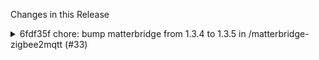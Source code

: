 Changes in this Release

<details><summary>6fdf35f chore: bump matterbridge from 1.3.4 to 1.3.5 in /matterbridge-zigbee2mqtt (#33)</summary>
chore: bump matterbridge from 1.3.4 to 1.3.5 in /matterbridge-zigbee2mqtt (#33)

Bumps [matterbridge](https://github.com/Luligu/matterbridge) from 1.3.4
to 1.3.5.
<details>
<summary>Release notes</summary>
<p><em>Sourced from <a
href="https://github.com/Luligu/matterbridge/releases">matterbridge's
releases</a>.</em></p>
<blockquote>
<h2>Release 1.3.5</h2>
<h2>[1.3.5] - 2024-06-26</h2>
<h3>Added</h3>
<ul>
<li>[matterbridgeDevice]: Added createDefaultLatchingSwitchClusterServer
and getDefaultLatchingSwitchClusterServer for (<a
href="https://github.com/Luligu/matterbridge-shelly">https://github.com/Luligu/matterbridge-shelly</a>)</li>
<li>[frontend]: Added interfaceName</li>
</ul>
<h3>Changed</h3>
<ul>
<li>[package]: Updated to eslint 9.5.0 and adopted the flat config</li>
<li>[package]: Updated to use prettier and jest with the flat
config</li>
<li>[matterbridge]: Updated dependencies</li>
<li>[matterbridgeDevice]: Updated ColorControl commandHandlers for
improved compatibility with (<a
href="https://github.com/Luligu/matterbridge-shelly">https://github.com/Luligu/matterbridge-shelly</a>)</li>
<li>[matterbridge]: The &quot;plugin disable&quot; and &quot;plugin
remove&quot; methods now also remove the registered devices from the
bridge</li>
<li>[matterbridge]: The &quot;plugin add&quot; method now loads, starts,
and configures the plugin</li>
</ul>
<!-- raw HTML omitted -->
</blockquote>
</details>
<details>
<summary>Changelog</summary>
<p><em>Sourced from <a
href="https://github.com/Luligu/matterbridge/blob/main/CHANGELOG.md">matterbridge's
changelog</a>.</em></p>
<blockquote>
<h2>[1.3.5] - 2024-06-26</h2>
<h3>Added</h3>
<ul>
<li>[matterbridgeDevice]: Added createDefaultLatchingSwitchClusterServer
and getDefaultLatchingSwitchClusterServer for (<a
href="https://github.com/Luligu/matterbridge-shelly">https://github.com/Luligu/matterbridge-shelly</a>)</li>
<li>[frontend]: Added interfaceName</li>
</ul>
<h3>Changed</h3>
<ul>
<li>[package]: Updated to eslint 9.5.0 and adopted the flat config</li>
<li>[package]: Updated to use prettier and jest with the flat
config</li>
<li>[matterbridge]: Updated dependencies</li>
<li>[matterbridgeDevice]: Updated ColorControl commandHandlers for
improved compatibility with (<a
href="https://github.com/Luligu/matterbridge-shelly">https://github.com/Luligu/matterbridge-shelly</a>)</li>
<li>[matterbridge]: The &quot;plugin disable&quot; and &quot;plugin
remove&quot; methods now also remove the registered devices from the
bridge</li>
<li>[matterbridge]: The &quot;plugin add&quot; method now loads, starts,
and configures the plugin</li>
</ul>
<!-- raw HTML omitted -->
</blockquote>
</details>
<details>
<summary>Commits</summary>
<ul>
<li><a
href="https://github.com/Luligu/matterbridge/commit/6bb9136d367dc021980837c26a4193b7720dfbe0"><code>6bb9136</code></a>
Merge pull request <a
href="https://redirect.github.com/Luligu/matterbridge/issues/66">#66</a>
from Luligu/dev</li>
<li><a
href="https://github.com/Luligu/matterbridge/commit/c10581e4c1e82e0ca09935a263c5a0f05bb70aef"><code>c10581e</code></a>
Docker 1.3.5</li>
<li><a
href="https://github.com/Luligu/matterbridge/commit/14e6847ed5ac2aa5cf79c88c6269368c8dd4900e"><code>14e6847</code></a>
Release 1.3.5</li>
<li><a
href="https://github.com/Luligu/matterbridge/commit/28c948f6bd56eb435c9aa9081decec9b8aec8748"><code>28c948f</code></a>
Added interfaceName</li>
<li><a
href="https://github.com/Luligu/matterbridge/commit/0452b2e101bbb37d62676f7b43b857dc46fa4a45"><code>0452b2e</code></a>
Release 1.3.5</li>
<li><a
href="https://github.com/Luligu/matterbridge/commit/ac9b9694571f2c4fe7a06a3951b25ea9eb9ca516"><code>ac9b969</code></a>
Release 1.3.5</li>
<li><a
href="https://github.com/Luligu/matterbridge/commit/457a9892b90fd02150e2e1aa17bc8d33ead81d1a"><code>457a989</code></a>
Release 1.3.5</li>
<li><a
href="https://github.com/Luligu/matterbridge/commit/0a524b9460a7c2cdac4f98002ee5926e5bea257e"><code>0a524b9</code></a>
Release 1.3.5</li>
<li><a
href="https://github.com/Luligu/matterbridge/commit/495f6f409b52709526d7c5e0de6f8ea80e5270dd"><code>495f6f4</code></a>
README.md</li>
<li><a
href="https://github.com/Luligu/matterbridge/commit/d5c628d6ee334b8b4211252d7e7b1356049ec6e3"><code>d5c628d</code></a>
chore: Update ColorControl commandHandlers for matterbridgeDevice</li>
<li>Additional commits viewable in <a
href="https://github.com/Luligu/matterbridge/compare/1.3.4...1.3.5">compare
view</a></li>
</ul>
</details>
<br />


[![Dependabot compatibility
score](https://dependabot-badges.githubapp.com/badges/compatibility_score?dependency-name=matterbridge&package-manager=npm_and_yarn&previous-version=1.3.4&new-version=1.3.5)](https://docs.github.com/en/github/managing-security-vulnerabilities/about-dependabot-security-updates#about-compatibility-scores)

Dependabot will resolve any conflicts with this PR as long as you don't
alter it yourself. You can also trigger a rebase manually by commenting
`@dependabot rebase`.

[//]: # (dependabot-automerge-start)
[//]: # (dependabot-automerge-end)

---

<details>
<summary>Dependabot commands and options</summary>
<br />

You can trigger Dependabot actions by commenting on this PR:
- `@dependabot rebase` will rebase this PR
- `@dependabot recreate` will recreate this PR, overwriting any edits
that have been made to it
- `@dependabot merge` will merge this PR after your CI passes on it
- `@dependabot squash and merge` will squash and merge this PR after
your CI passes on it
- `@dependabot cancel merge` will cancel a previously requested merge
and block automerging
- `@dependabot reopen` will reopen this PR if it is closed
- `@dependabot close` will close this PR and stop Dependabot recreating
it. You can achieve the same result by closing it manually
- `@dependabot show <dependency name> ignore conditions` will show all
of the ignore conditions of the specified dependency
- `@dependabot ignore this major version` will close this PR and stop
Dependabot creating any more for this major version (unless you reopen
the PR or upgrade to it yourself)
- `@dependabot ignore this minor version` will close this PR and stop
Dependabot creating any more for this minor version (unless you reopen
the PR or upgrade to it yourself)
- `@dependabot ignore this dependency` will close this PR and stop
Dependabot creating any more for this dependency (unless you reopen the
PR or upgrade to it yourself)


</details>

Signed-off-by: dependabot[bot] <support@github.com>
Co-authored-by: dependabot[bot] <49699333+dependabot[bot]@users.noreply.github.com></details>